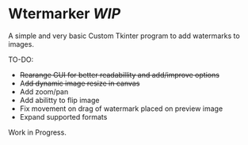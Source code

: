 # Wtermarker *WIP*

A simple and very basic Custom Tkinter program to add watermarks to images.

TO-DO:
* ~~Rearange GUI for better readabillity and add/improve options~~
* A~~dd dynamic image resize in canvas~~
* Add zoom/pan 
* Add abilitty to flip image
* Fix movement on drag of watermark placed on preview image
* Expand supported formats

Work in Progress.

